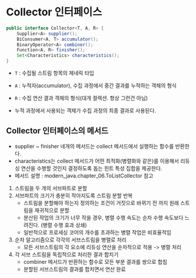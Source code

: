 # Collector 인터페이스
```java
public interface Collector<T, A, R> {
    Supplier<A> supplier();
    BiConsumer<A, T> accumulator();
    BinaryOperator<A> combiner();
    Function<A, R> finisher();
    Set<Characteristics> characteristics();
}
```
- `T` : 수집될 스트림 항목의 제네릭 타입
- `A` : 누적자(accumulator), 수집 과정에서 중간 결과를 누적하는 객체의 형식
- `R` : 수집 연산 결과 객체의 형식(대개 컬렉션. 항상 그런건 아님)


- 누적 과정에서 사용되는 객체가 수집 과정의 최종 결과로 사용된다.


## Collector 인터페이스의 메서드
- supplier ~ finisher 네개의 메서드는 collect 메서드에서 실행하는 함수를 반환한다.
- characteristics는 collect 메서드가 어떤 최적화(병렬화와 같은)를 이용해서 리듀싱 연산을 수행할 것인지 결정하도록 돕는 힌트 특성 집합을 제공한다.
- 메서드 설명 : modern_java.chapter_06.ToListCollector 참고


1. 스트림을 두 개의 서브파트로 분할
2. 서브파트의 크기가 충분히 작아지도록 스트림 분할 반복
   - 스트림을 분할해야 하는지 정의하는 조건이 거짓으로 바뀌기 전 까지 원래 스트림을 재귀적으로 분할
   - 분산된 작업의 크기가 너무 작을 경우, 병렬 수행 속도는 순차 수행 속도보다 느려진다. (병렬 수행 효과 상쇄)
   - 일반적으로 프로세싱 코어의 개수를 초과하는 병렬 작업은 비효율적임 
3. 순차 알고리즘으로 각각의 서브스트림을 병렬로 처리
   - 모든 서브스트림의 각 요소에 리듀싱 연산을 순차적으로 적용 -> 병렬 처리
4. 각 서브 스트림을 독립적으로 처리한 결과 합치기
   - combiner 메서드가 반환하는 함수로 모든 부분 결과를 쌍으로 합침
   - 분할된 서브스트림의 결과를 합치면서 연산 완료